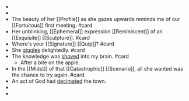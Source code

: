 -
-
- The beauty of her [[Profile]] as she gazes upwards reminds me of our [[Fortuitous]] first meeting. #card
- Her unblinking, [[Ephemeral]] expression [[Reminiscent]] of an [[Exquisite]] [[Sculpture]]. #card
- Where's your [[Signature]] [[Quip]]? #card
- She [giggles]([[Giggle]]) delightedly. #card
- The knowledge was [shoved]([[Shove]]) into my brain. #card
	- After a bite on the apple.
- In the [[Midst]] of that [[Catastrophic]] [[Scenario]], all she wanted was the chance to try again. #card
- An act of God had [decimated]([[Decimate]]) the town.
-
-